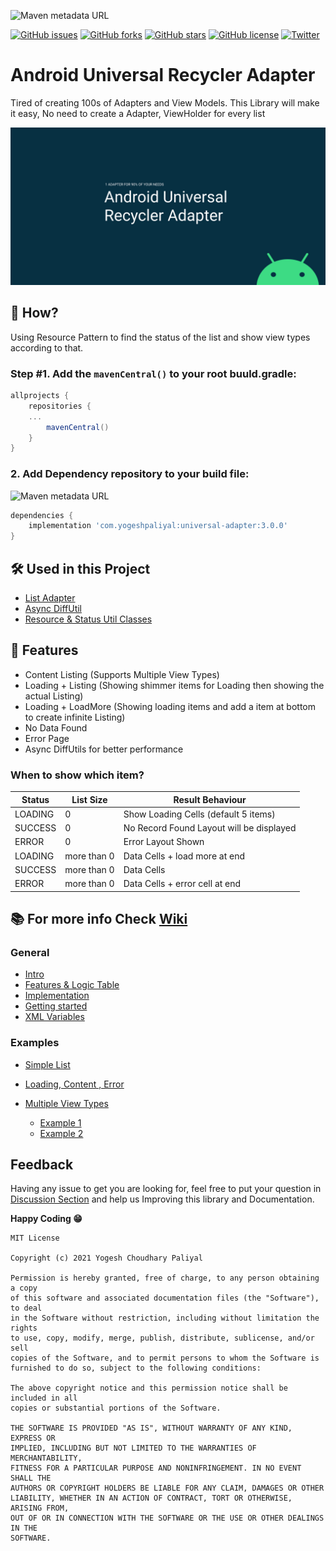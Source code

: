
![Maven metadata URL](https://img.shields.io/maven-metadata/v?metadataUrl=https%3A%2F%2Frepo1.maven.org%2Fmaven2%2Fcom%2Fyogeshpaliyal%2Funiversal-adapter%2Fmaven-metadata.xml)

[![GitHub issues](https://img.shields.io/github/issues/yogeshpaliyal/Android-Universal-Recycler-View-Adapter?style=for-the-badge)](https://github.com/yogeshpaliyal/Android-Universal-Recycler-View-Adapter/issues)
[![GitHub forks](https://img.shields.io/github/forks/yogeshpaliyal/Android-Universal-Recycler-View-Adapter?style=for-the-badge)](https://github.com/yogeshpaliyal/Android-Universal-Recycler-View-Adapter/network)
[![GitHub stars](https://img.shields.io/github/stars/yogeshpaliyal/Android-Universal-Recycler-View-Adapter?style=for-the-badge)](https://github.com/yogeshpaliyal/Android-Universal-Recycler-View-Adapter/stargazers)
[![GitHub license](https://img.shields.io/github/license/yogeshpaliyal/Android-Universal-Recycler-View-Adapter?style=for-the-badge)](https://github.com/yogeshpaliyal/Android-Universal-Recycler-View-Adapter/blob/master/LICENSE)
[![Twitter](https://img.shields.io/twitter/url?style=for-the-badge&url=https%3A%2F%2Ftwitter.com%2Fyogeshpaliyal)](https://twitter.com/intent/tweet?text=Wow:&url=https%3A%2F%2Fgithub.com%2Fyogeshpaliyal%2FAndroid-Universal-Recycler-View-Adapter)

# Android Universal Recycler Adapter

Tired of creating 100s of Adapters and View Models.
This Library will make it easy, No need to create a Adapter, ViewHolder for every list

![Cover Image](https://raw.githubusercontent.com/yogeshpaliyal/Android-Universal-Recycler-View-Adapter/master/images/Universal%20Recycler%20View.jpg)

## 🤔 How?
Using Resource Pattern to find the status of the list and show view types according to that.


### Step #1. Add the `mavenCentral()` to your root buuld.gradle: 
```gradle
allprojects {
    repositories {
	...
    	mavenCentral()
    }
}
```

### 2. Add Dependency repository to your build file: 
![Maven metadata URL](https://img.shields.io/maven-metadata/v?metadataUrl=https%3A%2F%2Frepo1.maven.org%2Fmaven2%2Fcom%2Fyogeshpaliyal%2Funiversal-adapter%2Fmaven-metadata.xml)

```groovy
dependencies {
    implementation 'com.yogeshpaliyal:universal-adapter:3.0.0'
}
```

## 🛠️ Used in this Project

* [List Adapter](https://developer.android.com/reference/androidx/recyclerview/widget/ListAdapter)
* [Async DiffUtil](https://developer.android.com/reference/androidx/recyclerview/widget/DiffUtil)
* [Resource & Status Util Classes](https://blog.mindorks.com/mvvm-architecture-android-tutorial-for-beginners-step-by-step-guide)


## 🤩 Features

- Content Listing (Supports Multiple View Types)
- Loading + Listing (Showing shimmer items for Loading then showing the actual Listing)
- Loading + LoadMore (Showing loading items and add a item at bottom to create infinite Listing)
- No Data Found
- Error Page
- Async DiffUtils for better performance    

  
    

### When to show which item?

Status|	List Size|	Result Behaviour
---|---|---
LOADING	|0	|Show Loading Cells (default 5 items)
SUCCESS	|0	|No Record Found Layout will be displayed
ERROR	|0|	Error Layout Shown
LOADING	|more than 0|	Data Cells + load more at end
SUCCESS	|more than 0|	Data Cells
ERROR	|more than 0|	Data Cells + error cell at end   
    


## 📚 For more info Check [Wiki](https://github.com/yogeshpaliyal/Android-Universal-Recycler-View-Adapter/wiki)
### General
- [Intro](https://github.com/yogeshpaliyal/Android-Universal-Recycler-View-Adapter/wiki/Intro)  
- [Features & Logic Table](https://github.com/yogeshpaliyal/Android-Universal-Recycler-View-Adapter/wiki/Features-&-Logic-Table)
- [Implementation](https://github.com/yogeshpaliyal/Android-Universal-Recycler-View-Adapter/wiki/Implement)
- [Getting started](https://github.com/yogeshpaliyal/Android-Universal-Recycler-View-Adapter/wiki/Getting-Started)
- [XML Variables](https://github.com/yogeshpaliyal/Android-Universal-Recycler-View-Adapter/wiki/XML-Variables)


### Examples
- [Simple List](https://github.com/yogeshpaliyal/Android-Universal-Recycler-View-Adapter/wiki/Simple-List)
- [Loading, Content , Error](https://github.com/yogeshpaliyal/Android-Universal-Recycler-View-Adapter/wiki/Loading,-Content,-Error)

- [Multiple View Types](https://github.com/yogeshpaliyal/Android-Universal-Recycler-View-Adapter/wiki/Multiple-View-Types)
    - [Example 1](https://github.com/yogeshpaliyal/Android-Universal-Recycler-View-Adapter/wiki/Multiple-View-Types#example-1)
    - [Example 2](https://github.com/yogeshpaliyal/Android-Universal-Recycler-View-Adapter/wiki/Multiple-View-Types#example-2)

## Feedback


Having any issue to get you are looking for, feel free to put your question in [Discussion Section](https://github.com/yogeshpaliyal/Android-Universal-Recycler-View-Adapter/discussions) and help us Improving this library and Documentation.
  
**Happy Coding 😁** 


```
MIT License

Copyright (c) 2021 Yogesh Choudhary Paliyal

Permission is hereby granted, free of charge, to any person obtaining a copy
of this software and associated documentation files (the "Software"), to deal
in the Software without restriction, including without limitation the rights
to use, copy, modify, merge, publish, distribute, sublicense, and/or sell
copies of the Software, and to permit persons to whom the Software is
furnished to do so, subject to the following conditions:

The above copyright notice and this permission notice shall be included in all
copies or substantial portions of the Software.

THE SOFTWARE IS PROVIDED "AS IS", WITHOUT WARRANTY OF ANY KIND, EXPRESS OR
IMPLIED, INCLUDING BUT NOT LIMITED TO THE WARRANTIES OF MERCHANTABILITY,
FITNESS FOR A PARTICULAR PURPOSE AND NONINFRINGEMENT. IN NO EVENT SHALL THE
AUTHORS OR COPYRIGHT HOLDERS BE LIABLE FOR ANY CLAIM, DAMAGES OR OTHER
LIABILITY, WHETHER IN AN ACTION OF CONTRACT, TORT OR OTHERWISE, ARISING FROM,
OUT OF OR IN CONNECTION WITH THE SOFTWARE OR THE USE OR OTHER DEALINGS IN THE
SOFTWARE.
```
